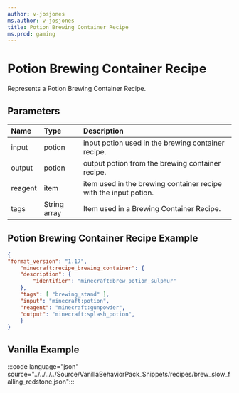 ```yaml
---
author: v-josjones
ms.author: v-josjones
title: Potion Brewing Container Recipe
ms.prod: gaming
---
```


# Potion Brewing Container Recipe

Represents a Potion Brewing Container Recipe.

## Parameters

|Name |Type |Description |
|:-----------|:-----------|:-----------|
|input| potion| input potion used in the brewing container recipe. |
|output| potion| output potion from the brewing container recipe. |
|reagent| item| item used in the brewing container recipe with the input potion. |
|tags|String array | Item used in a Brewing Container Recipe. |

## Potion Brewing Container Recipe Example

```JSON
{
"format_version": "1.17",
    "minecraft:recipe_brewing_container": {
    "description": {
        "identifier": "minecraft:brew_potion_sulphur"
    },
    "tags": [ "brewing_stand" ],
    "input": "minecraft:potion",
    "reagent": "minecraft:gunpowder",
    "output": "minecraft:splash_potion",
    }
}
```

## Vanilla Example

:::code language="json" source="../../../../Source/VanillaBehaviorPack_Snippets/recipes/brew_slow_falling_redstone.json":::
